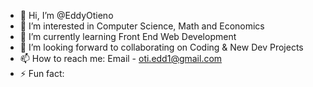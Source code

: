 - 👋 Hi, I’m @EddyOtieno
- 👀 I’m interested in Computer Science, Math and Economics
- 🌱 I’m currently learning Front End Web Development
- 💞️ I’m looking forward to collaborating on Coding & New Dev Projects
- 📫 How to reach me: Email - oti.edd1@gmail.com
- ⚡ Fun fact: 

<!---
EddyOtieno/EddyOtieno is a ✨ special ✨ repository because its `README.md` (this file) appears on your GitHub profile.
You can click the Preview link to take a look at your changes.
--->
